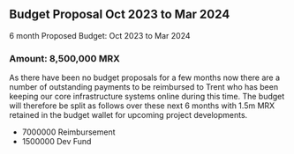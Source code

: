 ## Budget Proposal Oct 2023 to Mar 2024

6 month Proposed Budget: Oct 2023 to Mar 2024

### Amount: 8,500,000 MRX

As there have been no budget proposals for a few months now there are a number of outstanding payments to be reimbursed to Trent who has been keeping our core infrastructure systems online during this time.
The budget will therefore be split as follows over these next 6 months with 1.5m MRX retained in the budget wallet for upcoming project developments.

- 7000000 Reimbursement
- 1500000 Dev Fund
